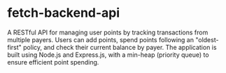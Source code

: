 # fetch-backend-api
A RESTful API for managing user points by tracking transactions from multiple payers. Users can add points, spend points following an "oldest-first" policy, and check their current balance by payer. The application is built using Node.js and Express.js, with a min-heap (priority queue) to ensure efficient point spending.
